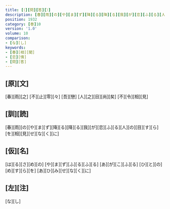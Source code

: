 ```yaml
---
title: [（][問][答][）]
description: [春][雨][の][や][ま][ず][降][る][降][る][我][が][恋][ふ][る][人][の][目][す][ら][を][相][見][せ][な][く][に]
position: 1932
category: [巻]10
version: '1.0'
volume: 10
comparison:
- [な][し]
keywords:
- [春][相][聞]
- [恋][情]
- [問][答]
---
```


## [原][文]

[春][雨][之] [不][止][零][々] [吾][戀] [人][之][目][尚][矣] [不][令][相][見]

## [訓][読]

[春][雨][の][や][ま][ず][降][る][降][る][我][が][恋][ふ][る][人][の][目][す][ら][を][相][見][せ][な][く][に]

## [仮][名]

[は][る][さ][め][の] [や][ま][ず][ふ][る][ふ][る] [あ][が][こ][ふ][る] [ひ][と][の][め][す][ら][を] [あ][ひ][み][せ][な][く][に]

## [左][注]

[な][し]
